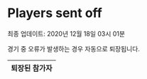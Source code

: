 # Players sent off
최종 업데이트: 2020년 12월 18일 03시 01분


경기 중 오류가 발생하는 경우 자동으로 퇴장됩니다.


| 퇴장된 참가자 |
|:---:|
